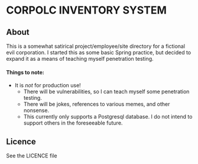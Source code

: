 # CORPOLC INVENTORY SYSTEM

## About

This is a somewhat satirical project/employee/site directory for a fictional evil corporation. I started this as some basic Spring practice, but decided to expand it as a means of teaching myself penetration testing.

#### Things to note:

* It is *not* for production use!
    * There will be vulnerabilities, so I can teach myself some penetration testing.
    * There will be jokes, references to various memes, and other nonsense.
    * This currently only supports a Postgresql database. I do not intend to support others in the foreseeable future.


## Licence

See the LICENCE file
